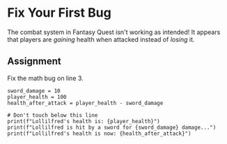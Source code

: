 # Fix Your First Bug

The combat system in Fantasy Quest isn't working as intended! It appears that players are _gaining_ health when attacked instead of _losing_ it.

## Assignment

Fix the math bug on line 3.


```
sword_damage = 10
player_health = 100
health_after_attack = player_health - sword_damage

# Don't touch below this line
print(f"Lollilfred's health is: {player_health}")
print(f"Lollilfred is hit by a sword for {sword_damage} damage...")
print(f"Lollilfred's health is now: {health_after_attack}")
```
